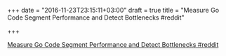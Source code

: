 +++
date = "2016-11-23T23:15:11+03:00"
draft = true
title = "Measure Go Code Segment Performance and Detect Bottlenecks  #reddit"

+++

<p><a href="https://t.co/ldRsfsMe6v">Measure Go Code Segment Performance and Detect Bottlenecks  #reddit</a></p>
